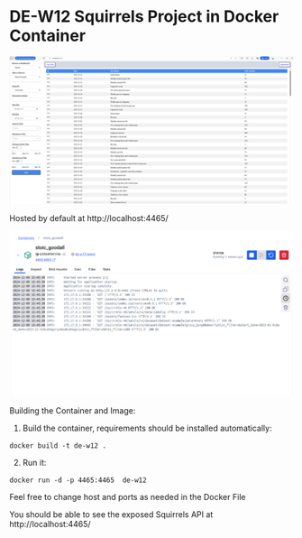 # DE-W12 Squirrels Project in Docker Container

![Squirrels Project](image.png)

Hosted by default at http://localhost:4465/

![alt text](image-1.png)


Building the Container and Image:

1. Build the container, requirements should be installed automatically:

```{bash}
docker build -t de-w12 . 
```

2. Run it:
```{bash}
docker run -d -p 4465:4465  de-w12
```

Feel free to change host and ports as needed in the Docker File

You should be able to see the exposed Squirrels API at http://localhost:4465/